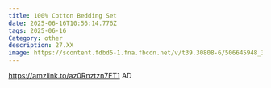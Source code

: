 ```yaml
---
title: 100% Cotton Bedding Set
date: 2025-06-16T10:56:14.776Z
tags: 2025-06-16
Category: other
description: 27.XX
image: https://scontent.fdbd5-1.fna.fbcdn.net/v/t39.30808-6/506645948_30072520905726690_2985177525016254022_n.jpg?stp=dst-jpg_p526x296_tt6&_nc_cat=111&ccb=1-7&_nc_sid=aa7b47&_nc_ohc=J8CjwpjUTY0Q7kNvwFvTYT-&_nc_oc=AdkCg2opdMoqZ-_REeQHJSZDo_FgDFc75kzSOfGjVUdjC7SB1dUW8tfwKJ70d3IdLhXIy1Y_BmLpOG95UBdbJOp7&_nc_zt=23&_nc_ht=scontent.fdbd5-1.fna&_nc_gid=_yxi8EGkF43ZvT5CuZsl2g&oh=00_AfOrikH52wskaoGx9Ex6845oWUy2oEIehAOosoJEdhy2cg&oe=6855C345
---
```

https://amzlink.to/az0Rnztzn7FT1  AD